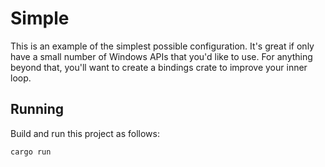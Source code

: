 # Simple

This is an example of the simplest possible configuration. It's great if only have a small number
of Windows APIs that you'd like to use. For anything beyond that, you'll want to create a bindings
crate to improve your inner loop.

## Running

Build and run this project as follows:

```
cargo run
```
